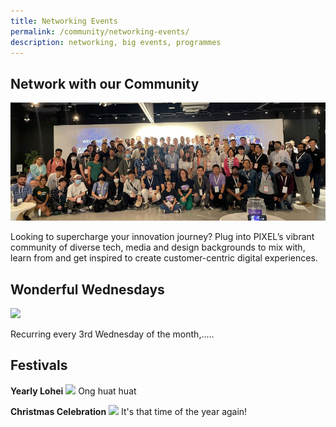 ```yaml
---
title: Networking Events
permalink: /community/networking-events/
description: networking, big events, programmes
---
```




<h2>Network with our Community</h2>

![](/images/Test/community_real.png)

Looking to supercharge your innovation journey? Plug into PIXEL’s vibrant community of diverse tech, media and design backgrounds to mix with, learn from and get inspired to create customer-centric digital experiences.

<h2>Wonderful Wednesdays</h2>
<img src="https://drive.google.com/uc?export=view&amp;id=1D2a4LKaFZpViZ874RPcmT_rnzuKy_ylZ">

Recurring every 3rd Wednesday of the month,.....

<h2>Festivals</h2>
<b>Yearly Lohei</b>
<img src="https://drive.google.com/uc?export=view&amp;id=1Y3oLVc8r6kSizJrkuDoAAKc3LGUaRFLw">
Ong huat huat

<b>Christmas Celebration</b>
<img src="https://drive.google.com/uc?export=view&amp;id=1Y3oLVc8r6kSizJrkuDoAAKc3LGUaRFLw">
It's that time of the year again!